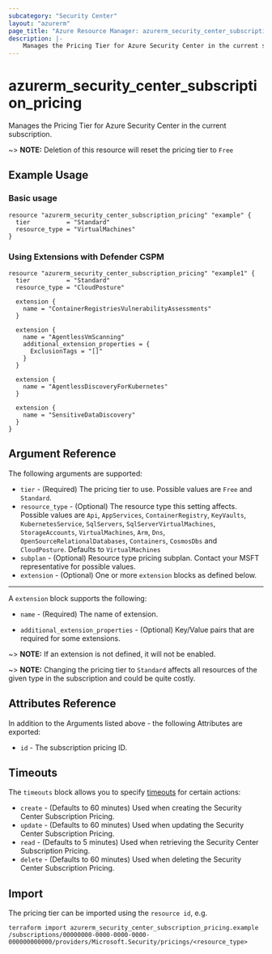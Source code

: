 ```yaml
---
subcategory: "Security Center"
layout: "azurerm"
page_title: "Azure Resource Manager: azurerm_security_center_subscription_pricing"
description: |-
    Manages the Pricing Tier for Azure Security Center in the current subscription.
---
```


# azurerm_security_center_subscription_pricing

Manages the Pricing Tier for Azure Security Center in the current subscription.

~> **NOTE:** Deletion of this resource will reset the pricing tier to `Free`

## Example Usage

### Basic usage

```hcl
resource "azurerm_security_center_subscription_pricing" "example" {
  tier          = "Standard"
  resource_type = "VirtualMachines"
}
```

### Using Extensions with Defender CSPM

```hcl
resource "azurerm_security_center_subscription_pricing" "example1" {
  tier          = "Standard"
  resource_type = "CloudPosture"

  extension {
    name = "ContainerRegistriesVulnerabilityAssessments"
  }

  extension {
    name = "AgentlessVmScanning"
    additional_extension_properties = {
      ExclusionTags = "[]"
    }
  }

  extension {
    name = "AgentlessDiscoveryForKubernetes"
  }

  extension {
    name = "SensitiveDataDiscovery"
  }
}
```

## Argument Reference

The following arguments are supported:

* `tier` - (Required) The pricing tier to use. Possible values are `Free` and `Standard`.
* `resource_type` - (Optional) The resource type this setting affects. Possible values are `Api`, `AppServices`, `ContainerRegistry`, `KeyVaults`, `KubernetesService`, `SqlServers`, `SqlServerVirtualMachines`, `StorageAccounts`, `VirtualMachines`, `Arm`, `Dns`, `OpenSourceRelationalDatabases`, `Containers`, `CosmosDbs` and `CloudPosture`. Defaults to `VirtualMachines`
* `subplan` - (Optional) Resource type pricing subplan. Contact your MSFT representative for possible values.
* `extension` - (Optional) One or more `extension` blocks as defined below.

---

A `extension` block supports the following:

* `name` - (Required) The name of extension.

* `additional_extension_properties` - (Optional) Key/Value pairs that are required for some extensions.

~> **NOTE:** If an extension is not defined, it will not be enabled.

~> **NOTE:** Changing the pricing tier to `Standard` affects all resources of the given type in the subscription and could be quite costly.

## Attributes Reference

In addition to the Arguments listed above - the following Attributes are exported:

* `id` - The subscription pricing ID.

## Timeouts

The `timeouts` block allows you to specify [timeouts](https://www.terraform.io/language/resources/syntax#operation-timeouts) for certain actions:

* `create` - (Defaults to 60 minutes) Used when creating the Security Center Subscription Pricing.
* `update` - (Defaults to 60 minutes) Used when updating the Security Center Subscription Pricing.
* `read` - (Defaults to 5 minutes) Used when retrieving the Security Center Subscription Pricing.
* `delete` - (Defaults to 60 minutes) Used when deleting the Security Center Subscription Pricing.

## Import

The pricing tier can be imported using the `resource id`, e.g.

```shell
terraform import azurerm_security_center_subscription_pricing.example /subscriptions/00000000-0000-0000-0000-000000000000/providers/Microsoft.Security/pricings/<resource_type>
```
